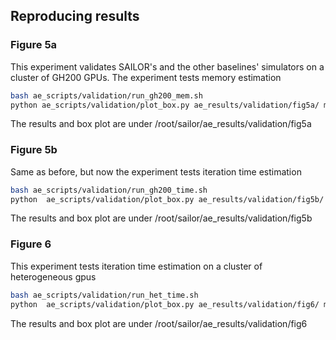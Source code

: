 ## Reproducing results


### Figure 5a

This experiment validates SAILOR's and the other baselines' simulators on a cluster of GH200 GPUs.
The experiment tests memory estimation

```bash
bash ae_scripts/validation/run_gh200_mem.sh
python ae_scripts/validation/plot_box.py ae_results/validation/fig5a/ mem
```

The results and box plot are under /root/sailor/ae_results/validation/fig5a

### Figure 5b

Same as before, but now the experiment tests iteration time estimation

```bash
bash ae_scripts/validation/run_gh200_time.sh
python  ae_scripts/validation/plot_box.py ae_results/validation/fig5b/ time
```

The results and box plot are under /root/sailor/ae_results/validation/fig5b


### Figure 6

This experiment tests iteration time estimation on a cluster of heterogeneous gpus

```bash
bash ae_scripts/validation/run_het_time.sh
python  ae_scripts/validation/plot_box.py ae_results/validation/fig6/ mem
```

The results and box plot are under /root/sailor/ae_results/validation/fig6
